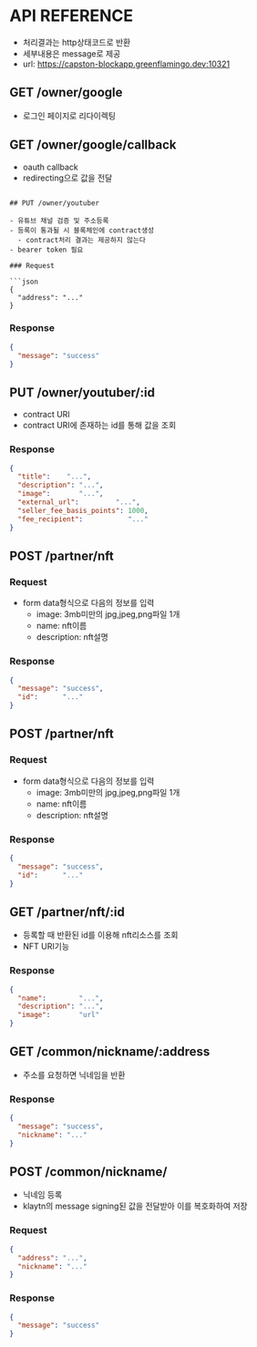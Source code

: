 # API REFERENCE

- 처리결과는 http상태코드로 반환
- 세부내용은 message로 제공
- url: https://capston-blockapp.greenflamingo.dev:10321

## GET /owner/google

- 로그인 페이지로 리다이렉팅

## GET /owner/google/callback

- oauth callback
- redirecting으로 값을 전달

```

## PUT /owner/youtuber

- 유튜브 채널 검증 및 주소등록
- 등록이 통과될 시 블록체인에 contract생성
  - contract처리 결과는 제공하지 않는다
- bearer token 필요

### Request

```json
{
  "address": "..."
}
```

### Response

```json
{
  "message": "success"
}
```

## PUT /owner/youtuber/:id

- contract URI
- contract URI에 존재하는 id를 통해 값을 조회

### Response

```json
{
  "title":    "...",
  "description": "...",
  "image":       "...",
  "external_url":         "...",
  "seller_fee_basis_points": 1000,
  "fee_recipient":           "..."
}
```

## POST /partner/nft

### Request

- form data형식으로 다음의 정보를 입력
  - image: 3mb미만의 jpg,jpeg,png파일 1개
  - name: nft이름
  - description: nft설명

### Response

```json
{
  "message": "success",
  "id":      "..."
}
```

## POST /partner/nft

### Request

- form data형식으로 다음의 정보를 입력
  - image: 3mb미만의 jpg,jpeg,png파일 1개
  - name: nft이름
  - description: nft설명

### Response

```json
{
  "message": "success",
  "id":      "..."
}
```

## GET /partner/nft/:id

- 등록할 때 반환된 id를 이용해 nft리소스를 조회
- NFT URI기능

### Response

```json
{
  "name":        "...",
  "description": "...",
  "image":       "url"
}
```

## GET /common/nickname/:address

- 주소를 요청하면 닉네임을 반환

### Response

```json
{
  "message": "success",
  "nickname": "..."
}
```

## POST /common/nickname/

- 닉네임 등록
- klaytn의 message signing된 값을 전달받아 이를 복호화하여 저장

### Request

```json
{
  "address": "...",
  "nickname": "..."
}
```

### Response

```json
{
  "message": "success"
}
```